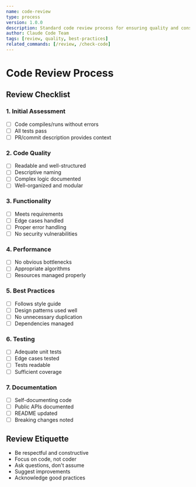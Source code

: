 ```yaml
---
name: code-review
type: process
version: 1.0.0
description: Standard code review process for ensuring quality and consistency
author: Claude Code Team
tags: [review, quality, best-practices]
related_commands: [/review, /check-code]
---
```


# Code Review Process

## Review Checklist

### 1. Initial Assessment
- [ ] Code compiles/runs without errors
- [ ] All tests pass
- [ ] PR/commit description provides context

### 2. Code Quality
- [ ] Readable and well-structured
- [ ] Descriptive naming
- [ ] Complex logic documented
- [ ] Well-organized and modular

### 3. Functionality
- [ ] Meets requirements
- [ ] Edge cases handled
- [ ] Proper error handling
- [ ] No security vulnerabilities

### 4. Performance
- [ ] No obvious bottlenecks
- [ ] Appropriate algorithms
- [ ] Resources managed properly

### 5. Best Practices
- [ ] Follows style guide
- [ ] Design patterns used well
- [ ] No unnecessary duplication
- [ ] Dependencies managed

### 6. Testing
- [ ] Adequate unit tests
- [ ] Edge cases tested
- [ ] Tests readable
- [ ] Sufficient coverage

### 7. Documentation
- [ ] Self-documenting code
- [ ] Public APIs documented
- [ ] README updated
- [ ] Breaking changes noted

## Review Etiquette
- Be respectful and constructive
- Focus on code, not coder
- Ask questions, don't assume
- Suggest improvements
- Acknowledge good practices
